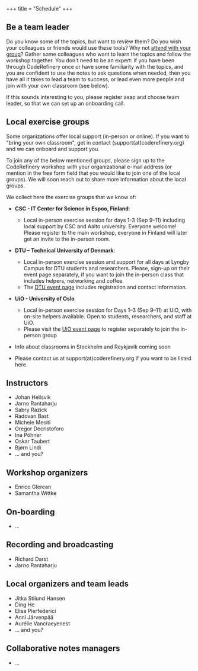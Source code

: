 +++
title = "Schedule"
+++

## Be a team leader

Do you know some of the topics, but want to review them?
Do you wish your colleagues or friends would use these tools?
Why not [attend with your group](@/join.md)?
Gather some colleagues who want to learn the topics and follow the workshop together.
You don't need to be an expert: if you have been through CodeRefinery once or have some familiarity
with the topics, and you are confident to use the notes to ask questions when needed,
then you have all it takes to lead a team to success,
or lead even more people and join with your own classroom (see below).

If this sounds interesting to you, please register asap and choose team leader, 
so that we can set up an onboarding call. 


## Local exercise groups

Some organizations offer local support (in-person or online). 
If you want to "bring your own classroom", get in contact (support(at)coderefinery.org) and we can onboard and support you.

To join any of the below mentioned groups, please sign up to the CodeRefinery workshop with your organizational e-mail address (or mention in the free form field that you would like to join one of the local groups). We will soon reach out to share more information about the local groups. 

We collect here the exercise groups that we know of:
- **CSC - IT Center for Science in Espoo, Finland**:
    - Local in-person exercise session for days 1-3 (Sep 9–11) including local support by CSC and Aalto university. Everyone welcome! Please register to the main workshop, everyone in Finland will later get an invite to the in-person room. 
- **DTU – Technical University of Denmark**:
    - Local in-person exercise session and support for all days at Lyngby Campus for DTU students and researchers. Please, sign-up on their event page separately, if you want to join the in-person class that includes helpers, networking and coffee.
    - The [DTU event page](https://www.bibliotek.dtu.dk/en/calendar/coderefinery-09092025?id=d2fa87ed-efb3-49bd-86de-7a54d043b3ae) includes registration and contact information.
- **UiO - University of Oslo** 
    - Local in-person exercise session for Days 1–3 (Sep 9–11) at UiO, with on-site helpers available. Open to students, researchers, and staff at UiO.
    - Please visit the [UiO event page](https://www.ub.uio.no/english/courses-events/courses/coderefinery/time-and-place/2025-09-9-coderefineryWorkshop.html) to register separately to join the in-person group

- Info about classrooms in Stockholm and Reykjavik coming soon
- Please contact us at support(at)coderefinery.org if you want to be listed here. 


## Instructors

- Johan Hellsvik
- Jarno Rantaharju
- Sabry Razick
- Radovan Bast
- Michele Mesiti
- Gregor Decristoforo
- Ina Pöhner
- Oskar Taubert
- Bjørn Lindi
- ... and you? 


## Workshop organizers

- Enrico Glerean 
- Samantha Wittke


## On-boarding

- ...



## Recording and broadcasting

- Richard Darst
- Jarno Rantaharju


## Local organizers and team leads

- Jitka Stilund Hansen
- Ding He
- Elisa Pierfederici
- Anni Järvenpää
- Aurélie Vancraeyenest
- ... and you?


## Collaborative notes managers

- ...
